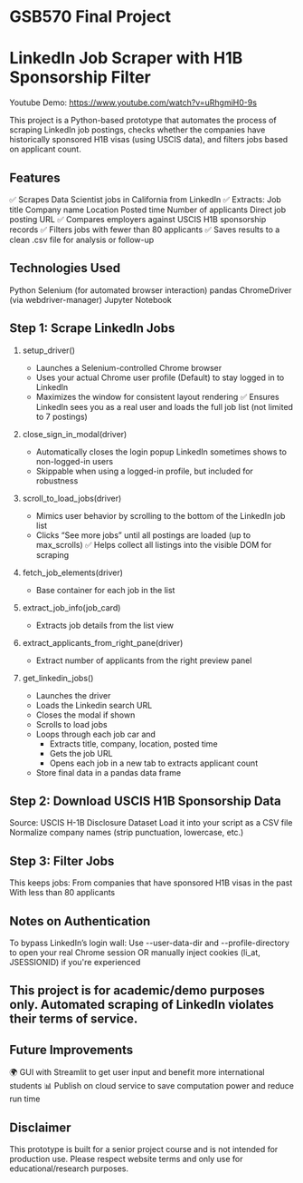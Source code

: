 # GSB570 Final Project
# LinkedIn Job Scraper with H1B Sponsorship Filter

Youtube Demo: https://www.youtube.com/watch?v=uRhgmiH0-9s

This project is a Python-based prototype that automates the process of scraping LinkedIn job postings, checks whether the companies have historically sponsored H1B visas (using USCIS data), and filters jobs based on applicant count.

## Features
✅ Scrapes Data Scientist jobs in California from LinkedIn
✅ Extracts:
Job title
Company name
Location
Posted time
Number of applicants
Direct job posting URL
✅ Compares employers against USCIS H1B sponsorship records
✅ Filters jobs with fewer than 80 applicants
✅ Saves results to a clean .csv file for analysis or follow-up

## Technologies Used
Python
Selenium (for automated browser interaction)
pandas
ChromeDriver (via webdriver-manager)
Jupyter Notebook


## Step 1: Scrape LinkedIn Jobs
1. setup_driver()
   - Launches a Selenium-controlled Chrome browser
   - Uses your actual Chrome user profile (Default) to stay logged in to LinkedIn
   - Maximizes the window for consistent layout rendering
✅ Ensures LinkedIn sees you as a real user and loads the full job list (not limited to 7 postings)

2. close_sign_in_modal(driver)
   - Automatically closes the login popup LinkedIn sometimes shows to non-logged-in users
   - Skippable when using a logged-in profile, but included for robustness
     
3. scroll_to_load_jobs(driver)
   - Mimics user behavior by scrolling to the bottom of the LinkedIn job list
   - Clicks “See more jobs” until all postings are loaded (up to max_scrolls)
✅ Helps collect all listings into the visible DOM for scraping

4. fetch_job_elements(driver)
   - Base container for each job in the list

5. extract_job_info(job_card)
   - Extracts job details from the list view

6. extract_applicants_from_right_pane(driver)
   - Extract number of applicants from the right preview panel

7. get_linkedin_jobs()
   - Launches the driver
   - Loads the Linkedin search URL
   - Closes the modal if shown
   - Scrolls to load jobs
   - Loops through each job car and
     - Extracts title, company, location, posted time
     - Gets the job URL
     - Opens each job in a new tab to extracts applicant count
   - Store final data in a pandas data frame  

## Step 2: Download USCIS H1B Sponsorship Data
Source: USCIS H-1B Disclosure Dataset
Load it into your script as a CSV file
Normalize company names (strip punctuation, lowercase, etc.)

## Step 3: Filter Jobs
This keeps jobs:
From companies that have sponsored H1B visas in the past
With less than 80 applicants

## Notes on Authentication
To bypass LinkedIn’s login wall:
Use --user-data-dir and --profile-directory to open your real Chrome session
OR manually inject cookies (li_at, JSESSIONID) if you're experienced

## This project is for academic/demo purposes only. Automated scraping of LinkedIn violates their terms of service.

## Future Improvements
🌍 GUI with Streamlit to get user input and benefit more international students
📊 Publish on cloud service to save computation power and reduce run time

## Disclaimer
This prototype is built for a senior project course and is not intended for production use. Please respect website terms and only use for educational/research purposes.
